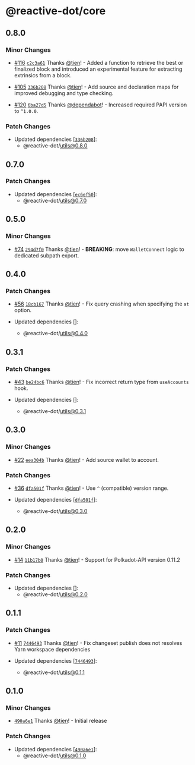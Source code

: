 # @reactive-dot/core

## 0.8.0

### Minor Changes

- [#116](https://github.com/tien/reactive-dot/pull/116) [`c2c3a61`](https://github.com/tien/reactive-dot/commit/c2c3a617d54cc1db9ed4bfec276d46044e8100db) Thanks [@tien](https://github.com/tien)! - Added a function to retrieve the best or finalized block and introduced an experimental feature for extracting extrinsics from a block.

- [#105](https://github.com/tien/reactive-dot/pull/105) [`336b208`](https://github.com/tien/reactive-dot/commit/336b208627776e85f9173bcc36e1a86e6d389299) Thanks [@tien](https://github.com/tien)! - Add source and declaration maps for improved debugging and type checking.

- [#120](https://github.com/tien/reactive-dot/pull/120) [`6ba27d5`](https://github.com/tien/reactive-dot/commit/6ba27d5641ca82d1f65fba7c4a9b4938627f0911) Thanks [@dependabot](https://github.com/apps/dependabot)! - Increased required PAPI version to `^1.0.0`.

### Patch Changes

- Updated dependencies [[`336b208`](https://github.com/tien/reactive-dot/commit/336b208627776e85f9173bcc36e1a86e6d389299)]:
  - @reactive-dot/utils@0.8.0

## 0.7.0

### Patch Changes

- Updated dependencies [[`ec6ef50`](https://github.com/tien/reactive-dot/commit/ec6ef50184fbb854026c16b1455dd09da4178272)]:
  - @reactive-dot/utils@0.7.0

## 0.5.0

### Minor Changes

- [#74](https://github.com/tien/reactive-dot/pull/74) [`294d7f0`](https://github.com/tien/reactive-dot/commit/294d7f07b4e622eac94c55c43c400d8eae34ad01) Thanks [@tien](https://github.com/tien)! - **BREAKING**: move `WalletConnect` logic to dedicated subpath export.

## 0.4.0

### Patch Changes

- [#56](https://github.com/tien/reactive-dot/pull/56) [`18cb167`](https://github.com/tien/reactive-dot/commit/18cb167af54c57aa3d6af999e621618d10bbaac5) Thanks [@tien](https://github.com/tien)! - Fix query crashing when specifying the `at` option.

- Updated dependencies []:
  - @reactive-dot/utils@0.4.0

## 0.3.1

### Patch Changes

- [#43](https://github.com/tien/reactive-dot/pull/43) [`be24bc6`](https://github.com/tien/reactive-dot/commit/be24bc60c87fc4e35c68aa9412cdb225d4c9b895) Thanks [@tien](https://github.com/tien)! - Fix incorrect return type from `useAccounts` hook.

- Updated dependencies []:
  - @reactive-dot/utils@0.3.1

## 0.3.0

### Minor Changes

- [#22](https://github.com/tien/reactive-dot/pull/22) [`eea304b`](https://github.com/tien/reactive-dot/commit/eea304b1fd1ddaa31691f01cbc4e03d998bb4fdf) Thanks [@tien](https://github.com/tien)! - Add source wallet to account.

### Patch Changes

- [#36](https://github.com/tien/reactive-dot/pull/36) [`dfa501f`](https://github.com/tien/reactive-dot/commit/dfa501f0d6e26fc010f50ca5b67ec8f0675f9c9a) Thanks [@tien](https://github.com/tien)! - Use `^` (compatible) version range.

- Updated dependencies [[`dfa501f`](https://github.com/tien/reactive-dot/commit/dfa501f0d6e26fc010f50ca5b67ec8f0675f9c9a)]:
  - @reactive-dot/utils@0.3.0

## 0.2.0

### Minor Changes

- [#14](https://github.com/tien/reactive-dot/pull/14) [`11b17b0`](https://github.com/tien/reactive-dot/commit/11b17b0b7819f44ebca5c08ba2e11d36dde5f8f7) Thanks [@tien](https://github.com/tien)! - Support for Polkadot-API version 0.11.2

### Patch Changes

- Updated dependencies []:
  - @reactive-dot/utils@0.2.0

## 0.1.1

### Patch Changes

- [#11](https://github.com/tien/reactive-dot/pull/11) [`7446493`](https://github.com/tien/reactive-dot/commit/7446493ddae1e4bc9a216736c0fd5273530f2bce) Thanks [@tien](https://github.com/tien)! - Fix changeset publish does not resolves Yarn workspace dependencies

- Updated dependencies [[`7446493`](https://github.com/tien/reactive-dot/commit/7446493ddae1e4bc9a216736c0fd5273530f2bce)]:
  - @reactive-dot/utils@0.1.1

## 0.1.0

### Minor Changes

- [`490a6e1`](https://github.com/tien/reactive-dot/commit/490a6e16be5031ddca2d9eecb184aa14f1cbd508) Thanks [@tien](https://github.com/tien)! - Initial release

### Patch Changes

- Updated dependencies [[`490a6e1`](https://github.com/tien/reactive-dot/commit/490a6e16be5031ddca2d9eecb184aa14f1cbd508)]:
  - @reactive-dot/utils@0.1.0
